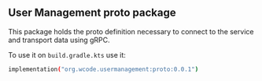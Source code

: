 ## User Management proto package

This package holds the proto definition necessary to connect to the 
service and transport data using gRPC.

To use it on ``build.gradle.kts`` use it:

```bash
implementation("org.wcode.usermanagement:proto:0.0.1")
```
